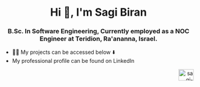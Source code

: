 <h1 align="center">Hi 👋, I'm Sagi Biran</h1>
<h3 align="center"> B.Sc. In Software Engineering, Currently employed as a NOC Engineer at Teridion, Ra'ananna, Israel.</h3>

- 👨‍💻 My projects can be accessed below ⬇️
- My professional profile can be found on LinkedIn
<p align="right">
  <a href="https://linkedin.com/in/sagi-biran-6b04b2206" target="blank">
    <img align="center" src="https://raw.githubusercontent.com/rahuldkjain/github-profile-readme-generator/master/src/images/icons/Social/linked-in-alt.svg" alt="sagi-biran-6b04b2206" height="30" width="40"/>
  </a>
</p>
